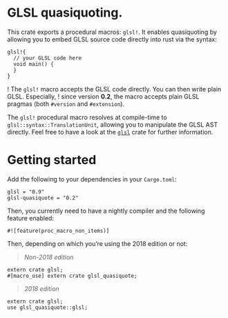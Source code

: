 # GLSL quasiquoting.

This crate exports a procedural macros: `glsl!`. It enables quasiquoting by allowing you to
embed GLSL source code directly into rust via the syntax:

```ignore
glsl!{
  // your GLSL code here
  void main() {
  }
}
```

! The `glsl!` macro accepts the GLSL code directly. You can then write plain GLSL. Especially,
! since version **0.2**, the macro accepts plain GLSL pragmas (both `#version` and `#extension`).

The `glsl!` procedural macro resolves at compile-time to `glsl::syntax::TranslationUnit`,
allowing you to manipulate the GLSL AST directly. Feel free to have a look at the
[`glsl`](https://crates.io/crates/glsl) crate for further information.

# Getting started

Add the following to your dependencies in your `Cargo.toml`:

```ignore
glsl = "0.9"
glsl-quasiquote = "0.2"
```

Then, you currently need to have a nightly compiler and the following feature enabled:

```ignore
#![feature(proc_macro_non_items)]
```

Then, depending on which you’re using the 2018 edition or not:

> *Non-2018 edition*

```ignore
extern crate glsl;
#[macro_use] extern crate glsl_quasiquote;
```

> *2018 edition*

```ignore
extern crate glsl;
use glsl_quasiquote::glsl;
```
